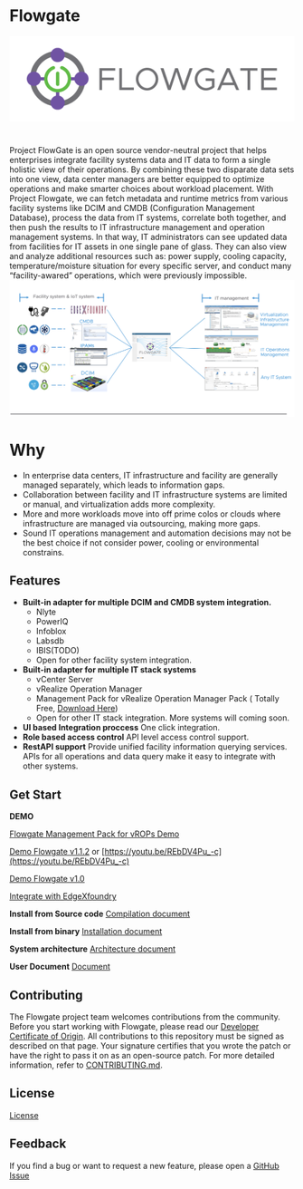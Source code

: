# Flowgate

<img alt="Flowgate" src="docs/images/Flowgatelogo.png">

# 
Project FlowGate is an open source vendor-neutral project that helps enterprises integrate facility systems data and IT data to form a single holistic view of their operations. By combining these two disparate data sets into one view, data center managers are better equipped to optimize operations and make smarter choices about workload placement.
With Project Flowgate, we can fetch metadata and runtime metrics from various facility systems like DCIM and CMDB (Configuration Management Database), process the data from IT systems, correlate both together, and then push the results to IT infrastructure management and operation management systems. In that way, IT administrators can see updated data from facilities for IT assets in one single pane of glass. They can also view and analyze additional resources such as: power supply, cooling capacity, temperature/moisture situation for every specific server, and conduct many “facility-awared” operations, which were previously impossible.
<img alt="FlowGate" src="docs/images/FlowGate.png">
# Why
* In enterprise data centers, IT infrastructure and facility are generally managed separately, which leads to information gaps.
* Collaboration between facility and IT infrastructure systems are limited or manual, and virtualization adds more complexity.
* More and more workloads move into off prime colos or clouds where infrastructure are managed via outsourcing, making more gaps.
* Sound IT operations management and automation decisions may not be the best choice if not consider power, cooling or environmental constrains. 
## Features
* **Built-in adapter for multiple DCIM and CMDB system integration.** 
  - Nlyte 
  - PowerIQ 
  - Infoblox 
  - Labsdb
  - IBIS(TODO)
  - Open for other facility system integration.
* **Built-in adapter for multiple IT stack systems**
  - vCenter Server
  - vRealize Operation Manager
  - Management Pack for vRealize Operation Manager Pack  ( Totally Free, [Download Here](https://marketplace.cloud.vmware.com/services/details/aaa?slug=true)) 
  - Open for other IT stack integration. More systems will coming soon.
* **UI based Integration proccess**  One click integration. 
* **Role based access control** API level access control support. 
* **RestAPI support** Provide unified facility information querying services. APIs for all operations and data query make it easy to integrate with other systems.
## Get Start
**DEMO**

[Flowgate Management Pack for vROPs Demo](https://github.com/yixingjia/wormhole/releases/download/1.0/Flowgate_and_vROPs_Management_Pack_Demo.mp4)

[Demo Flowgate v1.1.2](https://github.com/yixingjia/wormhole/releases/download/1.0/Flowgate1.1.2Update.mp4) or [https://youtu.be/REbDV4Pu_-c](https://youtu.be/REbDV4Pu_-c)

[Demo Flowgate v1.0](https://github.com/yixingjia/wormhole/releases/download/1.0/Flowgate_V1.0.mp4)

[Integrate with EdgeXfoundry](https://github.com/yixingjia/wormhole/releases/download/1.0/VBC_Demo_0.5_720.mp4)

**Install from Source code**
[Compilation document](docs/compile_guide.md)

**Install from binary**
[Installation document](docs/installation_guide.md)

**System architecture**
[Architecture document](https://github.com/yixingjia/wormhole/releases/download/1.0/Flowgate_public_technical.pdf)

**User Document**
[Document](docs/user_guide.md)


## Contributing

The Flowgate project team welcomes contributions from the community. Before you start working with Flowgate, please read our [Developer Certificate of Origin](https://cla.vmware.com/dco). All contributions to this repository must be signed as described on that page. Your signature certifies that you wrote the patch or have the right to pass it on as an open-source patch. For more detailed information, refer to [CONTRIBUTING.md](CONTRIBUTING.md).

## License
[License](LICENSE.txt)

## Feedback
If you find a bug or want to request a new feature, please open a [GitHub Issue](https://github.com/vmware/flowgate/issues)
